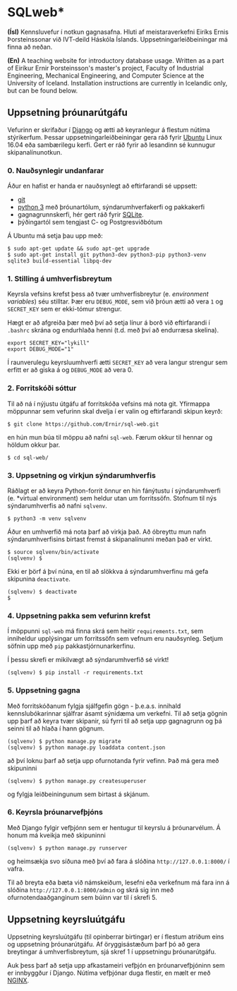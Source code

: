 # SQLweb*

**(Ísl)** Kennsluvefur í notkun gagnasafna. Hluti af meistaraverkefni Eiríks Ernis Þorsteinssonar við IVT-deild Háskóla Íslands. Uppsetningarleiðbeiningar má finna að neðan.

**(En)** A teaching website for introductory database usage. Written as a part of Eiríkur Ernir Þorsteinsson's master's project, Faculty of Industrial Engineering, Mechanical Engineering, and Computer Science at the University of Iceland. Installation instructions are currently in Icelandic only, but can be found below.

## Uppsetning þróunarútgáfu

Vefurinn er skrifaður í [Django](https://www.djangoproject.com/) og ætti að keyranlegur á flestum nútíma stýrikerfum. Þessar uppsetningarleiðbeiningar gera ráð fyrir [Ubuntu](https://www.ubuntu.com/) Linux 16.04 eða sambærilegu kerfi. Gert er ráð fyrir að lesandinn sé kunnugur skipanalínunotkun.

### 0. Nauðsynlegir undanfarar

Áður en hafist er handa er nauðsynlegt að eftirfarandi sé uppsett:

  *  [git](https://git-scm.com/)
  *  [python 3](https://www.python.org/downloads/) með þróunartólum, sýndarumhverfakerfi og pakkakerfi
  *  gagnagrunnskerfi, hér gert ráð fyrir [SQLite](https://sqlite.org/).
  *  þýðingartól sem tengjast C- og Postgresviðbótum

Á Ubuntu má setja þau upp með:

```
$ sudo apt-get update && sudo apt-get upgrade
$ sudo apt-get install git python3-dev python3-pip python3-venv sqlite3 build-essential libpq-dev
```

### 1. Stilling á umhverfisbreytum

Keyrsla vefsins krefst þess að tvær umhverfisbreytur (e. *environment variables*) séu stilltar. Þær eru `DEBUG_MODE`, sem við þróun ætti að vera `1` og `SECRET_KEY` sem er ekki-tómur strengur.

Hægt er að afgreiða þær með því að setja línur á borð við eftirfarandi í `.bashrc` skrána og endurhlaða henni (t.d. með því að endurræsa skelina).
```
export SECRET_KEY="lykill"
export DEBUG_MODE="1"
```
Í raunverulegu keyrsluumhverfi ætti `SECRET_KEY` að vera langur strengur sem erfitt er að giska á og `DEBUG_MODE` að vera 0.

### 2. Forritskóði sóttur

Til að ná í nýjustu útgáfu af forritskóða vefsins má nota git. Yfirmappa möppunnar sem vefurinn skal dvelja í er valin og eftirfarandi skipun keyrð:

```
$ git clone https://github.com/Ernir/sql-web.git
```

en hún mun búa til möppu að nafni `sql-web`. Færum okkur til hennar og höldum okkur þar.

```
$ cd sql-web/
```

### 3. Uppsetning og virkjun sýndarumhverfis

Ráðlagt er að keyra Python-forrit önnur en hin fánýtustu í sýndarumhverfi (e. *virtual environment) sem heldur utan um forritssöfn. Stofnum til nýs sýndarumhverfis að nafni `sqlvenv`.
```
$ python3 -m venv sqlvenv
```
Áður en umhverfið má nota þarf að virkja það. Að óbreyttu mun nafn sýndarumhverfisins birtast fremst á skipanalínunni meðan það er virkt.
```
$ source sqlvenv/bin/activate
(sqlvenv) $ 
```

Ekki er þörf á því núna, en til að slökkva á sýndarumhverfinu má gefa skipunina `deactivate`.
```
(sqlvenv) $ deactivate 
$
```

### 4. Uppsetning pakka sem vefurinn krefst

Í möppunni `sql-web` má finna skrá sem heitir `requirements.txt`, sem inniheldur upplýsingar um forritssöfn sem vefnum eru nauðsynleg. Setjum söfnin upp með `pip` pakkastjórnunarkerfinu.

Í þessu skrefi er mikilvægt að sýndarumhverfið sé virkt!

```
(sqlvenv) $ pip install -r requirements.txt
```

### 5. Uppsetning gagna 

Með forritskóðanum fylgja sjálfgefin gögn - þ.e.a.s. innihald kennslubókarinnar sjálfrar ásamt sýnidæma um verkefni. Til að setja gögnin upp þarf að keyra tvær skipanir, sú fyrri til að setja upp gagnagrunn og þá seinni til að hlaða í hann gögnum.

```
(sqlvenv) $ python manage.py migrate
(sqlvenv) $ python manage.py loaddata content.json
```

að því loknu þarf að setja upp ofurnotanda fyrir vefinn. Það má gera með skipuninni

```
(sqlvenv) $ python manage.py createsuperuser
```

og fylgja leiðbeiningunum sem birtast á skjánum.

### 6. Keyrsla þróunarvefþjóns

Með Django fylgir vefþjónn sem er hentugur til keyrslu á þróunarvélum. Á honum má kveikja með skipuninni

```
(sqlvenv) $ python manage.py runserver
```

og heimsækja svo síðuna með því að fara á slóðina `http://127.0.0.1:8000/` í vafra.

Til að breyta eða bæta við námskeiðum, lesefni eða verkefnum má fara inn á slóðina `http://127.0.0.1:8000/admin` og skrá sig inn með ofurnotendaaðganginum sem búinn var til í skrefi 5.

## Uppsetning keyrsluútgáfu

Uppsetning keyrsluútgáfu (til opinberrar birtingar) er í flestum atriðum eins og uppsetning þróunarútgáfu.
Af öryggisástæðum þarf þó að gera breytingar á umhverfisbreytum, sjá skref 1 í uppsetningu þróunarútgáfu. 

Auk þess þarf að setja upp afkastameiri vefþjón en þróunarvefþjóninn sem er innbyggður í Django. Nútíma vefþjónar duga flestir, en mælt er með [NGINX](https://www.nginx.com/).
